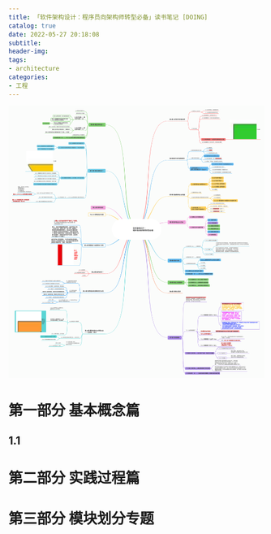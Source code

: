```yaml
---
title: 「软件架构设计：程序员向架构师转型必备」读书笔记 [DOING]
catalog: true
date: 2022-05-27 20:18:08
subtitle:
header-img:
tags:
- architecture
categories:
- 工程
---
```


![](https://raw.githubusercontent.com/SoaringhawkCheng/blog/7adc49dd0e334ed486561eb4a45f6fe8c154447a/source/_posts/software-design-coder-to-architect/mind.svg)

# 第一部分 基本概念篇

## 1.1 

# 第二部分 实践过程篇



# 第三部分 模块划分专题

